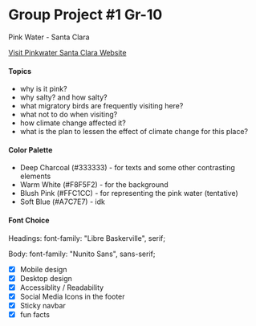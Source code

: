 # Group Project #1 Gr-10

Pink Water - Santa Clara

[Visit Pinkwater Santa Clara Website](https://pinkwater-santaclara.netlify.app/)


#### Topics
- why is it pink?
- why salty? and how salty?
- what migratory birds are frequently visiting here?
- what not to do when visiting?
- how climate change affected it?
- what is the plan to lessen the effect of climate change for this place?

#### Color Palette
* Deep Charcoal (#333333) - for texts and some other contrasting elements
* Warm White (#F8F5F2) - for the background
* Blush Pink (#FFC1CC) - for representing the pink water (tentative)
* Soft Blue (#A7C7E7) - idk

#### Font Choice

  Headings: 
  font-family: "Libre Baskerville", serif; 

  Body: 
  font-family: "Nunito Sans", sans-serif;

- [x] Mobile design
- [x] Desktop design
- [x] Accessiblity / Readability
- [x] Social Media Icons in the footer
- [x] Sticky navbar
- [x] fun facts
